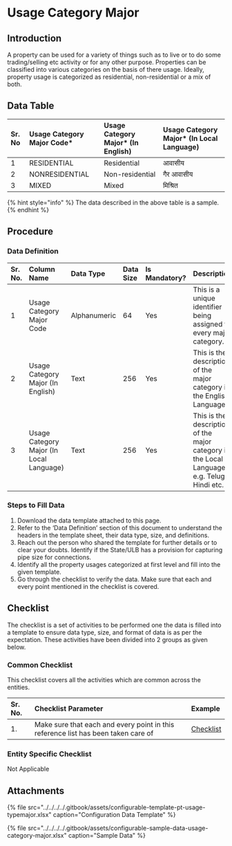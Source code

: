 # Usage Category Major

## Introduction

A property can be used for a variety of things such as to live or to do some trading/selling etc activity or for any other purpose. Properties can be classified into various categories on the basis of there usage. Ideally, property usage is categorized as residential, non-residential or a mix of both.

## Data Table

| Sr. No | Usage Category Major Code\* | Usage Category Major\* \(In English\) | Usage Category Major\* \(In Local Language\) |
| :--- | :--- | :--- | :--- |
| 1 | RESIDENTIAL | Residential | आवासीय |
| 2 | NONRESIDENTIAL | Non-residential | गैर आवासीय |
| 3 | MIXED | Mixed | मिश्रित |

{% hint style="info" %}
The data described in the above table is a sample.
{% endhint %}

## Procedure

### Data Definition

| Sr. No. | Column Name | Data Type | Data Size | Is Mandatory? | Description |
| :--- | :--- | :--- | :--- | :--- | :--- |
| 1 | Usage Category Major Code | Alphanumeric | 64 | Yes | This is a unique identifier being assigned to every major category. |
| 2 | Usage Category Major \(In English\) | Text | 256 | Yes | This is the description of the major category in the English Language. |
| 3 | Usage Category Major \(In Local Language\) | Text | 256 | Yes | This is the description of the major category in the Local Language e.g. Telugu, Hindi etc. |

### Steps to Fill Data

1. Download the data template attached to this page.
2. Refer to the ‘Data Definition’ section of this document to understand the headers in the template sheet, their data type, size, and definitions.
3. Reach out the person who shared the template for further details or to clear your doubts. Identify if the State/ULB has a provision for capturing pipe size for connections.
4. Identify all the property usages categorized at first level and fill into the given template.
5. Go through the checklist to verify the data. Make sure that each and every point mentioned in the checklist is covered.

## Checklist

The checklist is a set of activities to be performed one the data is filled into a template to ensure data type, size, and format of data is as per the expectation. These activities have been divided into 2 groups as given below.

### Common Checklist

This checklist covers all the activities which are common across the entities.

| Sr. No. | Checklist Parameter | Example |
| :--- | :--- | :--- |
| 1. | Make sure that each and every point in this reference list has been taken care of | [Checklist](../untitled-1/checklist.md) |

### Entity Specific Checklist

Not Applicable

## Attachments

{% file src="../../../../.gitbook/assets/configurable-template-pt-usage-typemajor.xlsx" caption="Configuration Data Template" %}

{% file src="../../../../.gitbook/assets/configurable-sample-data-usage-category-major.xlsx" caption="Sample Data" %}

